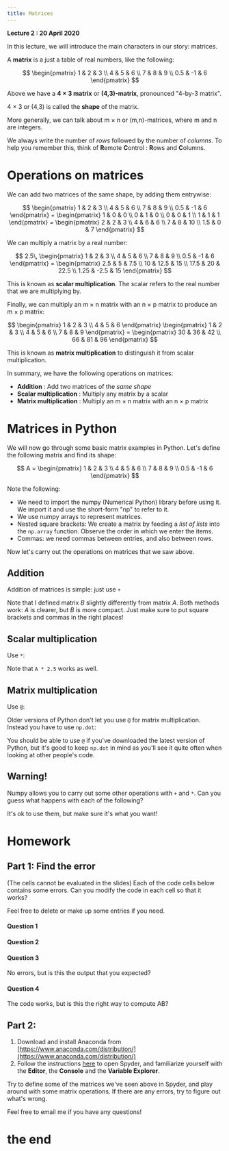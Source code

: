 ```yaml
---
title: Matrices
---
```


**Lecture 2 : 20 April 2020**

In this lecture, we will introduce the main characters in our story: matrices.

A **matrix** is a just a table of real numbers, like the following:

$$
    \begin{pmatrix}
        1 & 2 & 3 \\ 4 & 5 & 6 \\ 7 & 8 & 9 \\ 0.5 & -1 & 6
    \end{pmatrix}
$$

Above we have a **4 × 3 matrix** or **(4,3)-matrix**, pronounced "4-by-3 matrix".

4 × 3 or (4,3) is called the **shape** of the matrix.

More generally, we can talk about m × n or (m,n)-matrices, where m and n are integers.

We always write the number of *rows* followed by the number of *columns*. To help you remember this, think of **R**emote **C**ontrol : **R**ows and **C**olumns.



# Operations on matrices

We can add two matrices of the same shape, by adding them entrywise:

$$
    \begin{pmatrix}
        1 & 2 & 3 \\ 4 & 5 & 6 \\ 7 & 8 & 9 \\ 0.5 & -1 & 6
    \end{pmatrix}
    + 
    \begin{pmatrix}
        1 & 0 & 0 \\ 0 & 1 & 0 \\ 0 & 0 & 1 \\ 1 & 1 & 1
    \end{pmatrix}    
    =
    \begin{pmatrix}
        2 & 2 & 3 \\ 4 & 6 & 6 \\ 7 & 8 & 10 \\ 1.5 & 0 & 7
    \end{pmatrix}       
$$

We can multiply a matrix by a real number:

$$
    2.5\,
    \begin{pmatrix}
        1 & 2 & 3 \\ 4 & 5 & 6 \\ 7 & 8 & 9 \\ 0.5 & -1 & 6
    \end{pmatrix}
    =
    \begin{pmatrix}
        2.5 & 5 & 7.5 \\ 10 & 12.5 & 15 \\ 17.5 & 20 & 22.5 \\ 1.25 & -2.5 & 15
    \end{pmatrix}       
$$

This is known as **scalar multiplication**. The scalar refers to the real number that we are multiplying by.

Finally, we can multiply an m × n matrix with an n × p matrix to produce an m × p matrix: 

$$
    \begin{pmatrix}
        1 & 2 & 3
        \\
        4 & 5 & 6
    \end{pmatrix}
    \begin{pmatrix}
        1 & 2 & 3
        \\
        4 & 5 & 6
        \\
        7 & 8 & 9
    \end{pmatrix}
    = 
    \begin{pmatrix}
       30 & 36 & 42
       \\
       66 & 81 & 96
    \end{pmatrix}
$$

This is known as **matrix multiplication** to distinguish it from scalar multiplication.

In summary, we have the following operations on matrices:
- **Addition** : Add two matrices of the *same shape*
- **Scalar multiplication** : Multiply any matrix by a scalar
- **Matrix multiplication** : Multiply an m × n matrix with an n × p matrix

# Matrices in Python

We will now go through some basic matrix examples in Python. Let's define the following matrix and find its shape:

$$
    A = 
    \begin{pmatrix}
        1 & 2 & 3 \\ 4 & 5 & 6 \\ 7 & 8 & 9 \\ 0.5 & -1 & 6
    \end{pmatrix}
$$

<div class="python">
  <script type="text/x-sage">
import numpy as np

A = np.array([[  1,   2,   3],
              [  4,   5,   6],
              [  7,   8,   9],
              [0.5,  -1,   6]])

print(A.shape)
  </script>
</div>

Note the following:
- We need to import the numpy (Numerical Python) library before using it. We import it and use the short-form "np" to refer to it.
- We use numpy arrays to represent matrices.
- Nested square brackets: We create a matrix by feeding a *list of lists* into the ```np.array``` function. Observe the order in which we enter the items.
- Commas: we need commas between entries, and also between rows.

Now let's carry out the operations on matrices that we saw above.

## Addition

Addition of matrices is simple: just use ```+```


<div class="python">
  <script type="text/x-sage">
import numpy as np

A = np.array([[  1,   2,   3],
              [  4,   5,   6],
              [  7,   8,   9],
              [0.5,  -1,   6]])

B = np.array([[1,0,0], [0,1,0], [0,0,1], [1,1,1]])

print(A + B)
  </script>
</div>


Note that I defined matrix $B$ slightly differently from matrix $A$. Both methods work: $A$ is clearer, but $B$ is more compact. Just make sure to put square brackets and commas in the right places!

## Scalar multiplication

Use ```*```:

<div class="python">
  <script type="text/x-sage">
import numpy as np

A = np.array([[  1,   2,   3],
              [  4,   5,   6],
              [  7,   8,   9],
              [0.5,  -1,   6]])

print(2.5 * A)
  </script>
</div>


Note that ```A * 2.5``` works as well.

## Matrix multiplication

Use ```@```:

<div class="python">
  <script type="text/x-sage">
import numpy as np

A = np.array([[1,2,3], [4,5,6]])

B = np.array([[1,2,3],[4,5,6],[7,8,9]])

print(A @ B)
  </script>
</div>


Older versions of Python don't let you use ```@``` for matrix multiplication. Instead you have to use ```np.dot```:

<div class="python">
  <script type="text/x-sage">
import numpy as np

A = np.array([[1,2,3], [4,5,6]])

B = np.array([[1,2,3],[4,5,6],[7,8,9]])

print(np.dot(A,B))
  </script>
</div>

You should be able to use ```@``` if you've downloaded the latest version of Python, but it's good to keep ```np.dot``` in mind as you'll see it quite often when looking at other people's code.

## Warning!

Numpy allows you to carry out some other operations with ```+``` and ```*```. Can you guess what happens with each of the following?

<div class="python">
  <script type="text/x-sage">
import numpy as np

A = np.array([[1,2,3], [4,5,6]])

print(A + 1)
  </script>
</div>


<div class="python">
  <script type="text/x-sage">
import numpy as np

A = np.array([[1,2,3], [4,5,6]])
B = np.array([[1,0,2], [-2,1,0]])

print(A * B)
  </script>
</div>

It's ok to use them, but make sure it's what you want!

# Homework


## Part 1: Find the error
(The cells cannot be evaluated in the slides)
Each of the code cells below contains some errors. Can you modify the code in each cell so that it works? 

Feel free to delete  or make up some entries if you need.

#### Question 1
<div class="python">
  <script type="text/x-sage">
A = np.array([[1,2,3], [4,5,6]])

print(A)
  </script>
</div>

#### Question 2
<div class="python">
  <script type="text/x-sage">
import numpy as np

A = np.array([1,2,3], [4,5,6])

print(A)
  </script>
</div>

#### Question 3
No errors, but is this the output that you expected?
<div class="python">
  <script type="text/x-sage">
import numpy as np

A = np.array([[1,1,1], [1,1]])

print(A.shape)
  </script>
</div>

#### Question 4

The code works, but is this the right way to compute AB?

<div class="python">
  <script type="text/x-sage">
import numpy as np

A = np.array([[1,2], [3,4]])
B = np.array([[1,0],[0,1]])

print(A * B)
  </script>
</div>


## Part 2: 

1. Download and install Anaconda from [https://www.anaconda.com/distribution/](https://www.anaconda.com/distribution/)
1. Follow the instructions [here](https://www.edureka.co/blog/spyder-ide/) to open Spyder, and familiarize yourself with the **Editor**, the **Console** and the **Variable Explorer**.

Try to define some of the matrices we've seen above in Spyder, and play around with some matrix operations. If there are any errors, try to figure out what's wrong. 

Feel free to email me if you have any questions!

# the end

